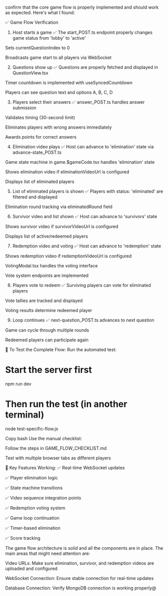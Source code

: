 confirm that the core game flow is properly implemented and should work as expected. Here's what I found:

✅ Game Flow Verification
1. Host starts a game ✅
The start_POST.ts endpoint properly changes game status from 'lobby' to 'active'

Sets currentQuestionIndex to 0

Broadcasts game start to all players via WebSocket

2. Questions show up ✅
Questions are properly fetched and displayed in QuestionView.tsx

Timer countdown is implemented with useSyncedCountdown

Players can see question text and options A, B, C, D

3. Players select their answers ✅
answer_POST.ts handles answer submission

Validates timing (30-second limit)

Eliminates players with wrong answers immediately

Awards points for correct answers

4. Elimination video plays ✅
Host can advance to 'elimination' state via advance-state_POST.ts

Game state machine in game.$gameCode.tsx handles 'elimination' state

Shows elimination video if eliminationVideoUrl is configured

Displays list of eliminated players

5. List of eliminated players is shown ✅
Players with status: 'eliminated' are filtered and displayed

Elimination round tracking via eliminatedRound field

6. Survivor video and list shown ✅
Host can advance to 'survivors' state

Shows survivor video if survivorVideoUrl is configured

Displays list of active/redeemed players

7. Redemption video and voting ✅
Host can advance to 'redemption' state

Shows redemption video if redemptionVideoUrl is configured

VotingModal.tsx handles the voting interface

Vote system endpoints are implemented

8. Players vote to redeem ✅
Surviving players can vote for eliminated players

Vote tallies are tracked and displayed

Voting results determine redeemed player

9. Loop continues ✅
next-question_POST.ts advances to next question

Game can cycle through multiple rounds

Redeemed players can participate again

🔧 To Test the Complete Flow:
Run the automated test:

# Start the server first
npm run dev

# Then run the test (in another terminal)
node test-specific-flow.js

Copy
bash
Use the manual checklist:

Follow the steps in GAME_FLOW_CHECKLIST.md

Test with multiple browser tabs as different players

🎯 Key Features Working:
✅ Real-time WebSocket updates

✅ Player elimination logic

✅ State machine transitions

✅ Video sequence integration points

✅ Redemption voting system

✅ Game loop continuation

✅ Timer-based elimination

✅ Score tracking

The game flow architecture is solid and all the components are in place. The main areas that might need attention are:

Video URLs: Make sure elimination, survivor, and redemption videos are uploaded and configured

WebSocket Connection: Ensure stable connection for real-time updates

Database Connection: Verify MongoDB connection is working properly@
